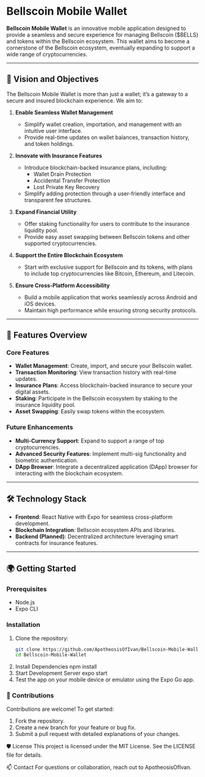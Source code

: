 # Bellscoin Mobile Wallet

**Bellscoin Mobile Wallet** is an innovative mobile application designed to provide a seamless and secure experience for managing Bellscoin ($BELLS) and tokens within the Bellscoin ecosystem. This wallet aims to become a cornerstone of the Bellscoin ecosystem, eventually expanding to support a wide range of cryptocurrencies.

---

## 🚀 Vision and Objectives

The Bellscoin Mobile Wallet is more than just a wallet; it’s a gateway to a secure and insured blockchain experience. We aim to:

1. **Enable Seamless Wallet Management**
   - Simplify wallet creation, importation, and management with an intuitive user interface.
   - Provide real-time updates on wallet balances, transaction history, and token holdings.
   
2. **Innovate with Insurance Features**
   - Introduce blockchain-backed insurance plans, including:
     - Wallet Drain Protection
     - Accidental Transfer Protection
     - Lost Private Key Recovery
   - Simplify adding protection through a user-friendly interface and transparent fee structures.

3. **Expand Financial Utility**
   - Offer staking functionality for users to contribute to the insurance liquidity pool.
   - Provide easy asset swapping between Bellscoin tokens and other supported cryptocurrencies.

4. **Support the Entire Blockchain Ecosystem**
   - Start with exclusive support for Bellscoin and its tokens, with plans to include top cryptocurrencies like Bitcoin, Ethereum, and Litecoin.

5. **Ensure Cross-Platform Accessibility**
   - Build a mobile application that works seamlessly across Android and iOS devices.
   - Maintain high performance while ensuring strong security protocols.

---

## 🌟 Features Overview

### Core Features
- **Wallet Management**: Create, import, and secure your Bellscoin wallet.
- **Transaction Monitoring**: View transaction history with real-time updates.
- **Insurance Plans**: Access blockchain-backed insurance to secure your digital assets.
- **Staking**: Participate in the Bellscoin ecosystem by staking to the insurance liquidity pool.
- **Asset Swapping**: Easily swap tokens within the ecosystem.

### Future Enhancements
- **Multi-Currency Support**: Expand to support a range of top cryptocurrencies.
- **Advanced Security Features**: Implement multi-sig functionality and biometric authentication.
- **DApp Browser**: Integrate a decentralized application (DApp) browser for interacting with the blockchain ecosystem.

---

## 🛠️ Technology Stack

- **Frontend**: React Native with Expo for seamless cross-platform development.
- **Blockchain Integration**: Bellscoin ecosystem APIs and libraries.
- **Backend (Planned)**: Decentralized architecture leveraging smart contracts for insurance features.

---

## 🌍 Getting Started

### Prerequisites
- Node.js
- Expo CLI

### Installation
1. Clone the repository:
   ```bash
   git clone https://github.com/ApotheosisOfIvan/Bellscoin-Mobile-Wallet.git
   cd Bellscoin-Mobile-Wallet
2. Install Dependencies
   npm install
3. Start Development Server
   expo start
4. Test the app on your mobile device or emulator using the Expo Go app.

### 👥 Contributions
Contributions are welcome! To get started:

1. Fork the repository.
2. Create a new branch for your feature or bug fix.
3. Submit a pull request with detailed explanations of your changes.

🛡️ License
This project is licensed under the MIT License. See the LICENSE file for details.

📫 Contact
For questions or collaboration, reach out to ApotheosisOfIvan.
